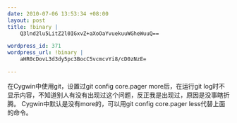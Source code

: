 ```yaml
--- 
date: 2010-07-06 13:53:34 +08:00
layout: post
title: !binary |
    Q3lnd2lu5LitZ2l0IGxvZ+aXoOaYvuekuuWGheWuuQ==

wordpress_id: 371
wordpress_url: !binary |
    aHR0cDovL3d3dy5pc3BocC5vcmcvYi8/cD0zNzE=

---
```

在Cygwin中使用git，设置过git config core.pager more后，在运行git log时不显示内容，不知道别人有没有出现过这个问题，反正我是出现过，原因是没事瞎折腾。
Cygwin中默认是没有more的，可以用git config core.pager less代替上面的命令。
